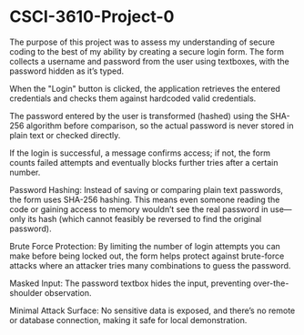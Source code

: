 # CSCI-3610-Project-0
The purpose of this project was to assess my understanding of secure coding to the best of my ability by creating a secure login form. The form collects a username and password from the user using textboxes, with the password hidden as it’s typed.

When the "Login" button is clicked, the application retrieves the entered credentials and checks them against hardcoded valid credentials.

The password entered by the user is transformed (hashed) using the SHA-256 algorithm before comparison, so the actual password is never stored in plain text or checked directly.

If the login is successful, a message confirms access; if not, the form counts failed attempts and eventually blocks further tries after a certain number.

Password Hashing: Instead of saving or comparing plain text passwords, the form uses SHA-256 hashing. This means even someone reading the code or gaining access to memory wouldn’t see the real password in use—only its hash (which cannot feasibly be reversed to find the original password).

Brute Force Protection: By limiting the number of login attempts you can make before being locked out, the form helps protect against brute-force attacks where an attacker tries many combinations to guess the password.

Masked Input: The password textbox hides the input, preventing over-the-shoulder observation.

Minimal Attack Surface: No sensitive data is exposed, and there’s no remote or database connection, making it safe for local demonstration.
